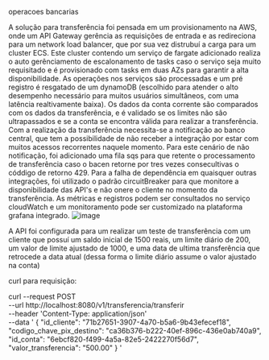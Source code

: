 operacoes bancarias

A solução para transferência foi pensada em um provisionamento na AWS, onde um API Gateway gerência as requisições de entrada e as redireciona para um network load balancer, que por sua vez distrubuí a carga para um cluster ECS. Este cluster contendo um serviço de fargate adicionado realiza o auto gerênciamento de escalonamento de tasks caso o serviço seja muito requisitado e é provisionado com tasks em duas AZs para garantir 
a alta disponibilidade. As operações nos serviços são processadas e um pré registro é resgatado de um dynamoDB (escolhido para atender o alto desempenho necessário para muitos usuários simultâneos, com uma latência realtivamente baixa).
Os dados da conta corrente são comparados com os dados da transferência, e é validado se os limites não são ultrapassados e se a conta se encontra válida para realizar a transferência. Com a realização da transferência necessita-se a notificação ao banco central, que tem a possibilidade de não receber a integração por estar com muitos acessos recorrentes naquele momento. Para este cenário de não notificação, foi adicionado uma fila sqs para que retente o processamento de transferência caso o bacen retorne por tres vezes consecultivas o códdigo de retorno 429. Para a falha de dependência em quaisquer outras integrações, foi utilizado o padrão circuitBreaker para que monitore a disponibilidade das API's e não onere o cliente no momento da transferência. 
As métricas e registros podem ser consultados no serviço cloudWatch e um monitoramento pode ser customizado na plataforma grafana integrado.
![image](https://github.com/rafael3423/operacoes-bancarias/assets/67655762/73ff6b5d-e77c-43af-9e30-e0032c610aaa)







A API foi configurada para um realizar um teste de transferência com um cliente que possuí um saldo inicial de 1500 reais, um limite diário de 200, um valor de limite ajustado de 1000, e uma data de ultima transferência que retrocede a data atual (dessa forma o limite diário assume o valor ajustado na conta)

curl para requisição:



curl --request POST \
  --url http://localhost:8080/v1/transferencia/transferir \
  --header 'Content-Type: application/json' \
  --data '
{
	"id_cliente": "71b27651-3907-4a70-b5a6-9b43efecef18",
	"codigo_chave_pix_destino": "ca36b376-b222-40ef-896c-436e0ab740a9",
	"id_conta": "6ebcf820-f499-4a5a-82e5-2422270f56d7",
	"valor_transferencia": "500.00"
}
'
